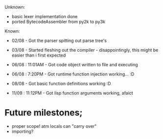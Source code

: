 Unknown:
 - basic lexer implementation done
 - ported BytecodeAssembler from py2k to py3k


Known:
 - 02/08           - Got the parser spitting out parse tree's
 - 03/08           - Started fleshing out the compiler - disappointingly, this might be easier than i first expected

 - 06/08 : 11:01AM - Got code object written to file and executing
 - 06/08 : 7:20PM  - Got runtime function injection working... :D
 - 08/08           - Got basic function definitions working :D
 - 11/09 : 11:12PM - Got lisp function arguments working, afaict

# Future milestones;
 * proper scope! atm locals can "carry over"
 * importing?
